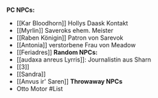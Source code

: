 **PC NPCs:**
* [[Kar Bloodhorn]] Hollys Daask Kontakt 
* [[Myrlin]] Saveroks ehem. Meister
* [[Raben Königin]] Patron von Sarevok
* [[Antonia]] verstorbene Frau von Meadow
* [[Feriadres]]
**Random NPCs:**
*  [[audaxa anreus Lyrris]]: Journalistin aus Sharn
* [[3]]
* [[Sandra]]
* [[Anvus ir' Saren]]
**Throwaway NPCs**
* Otto Motor 
#List 